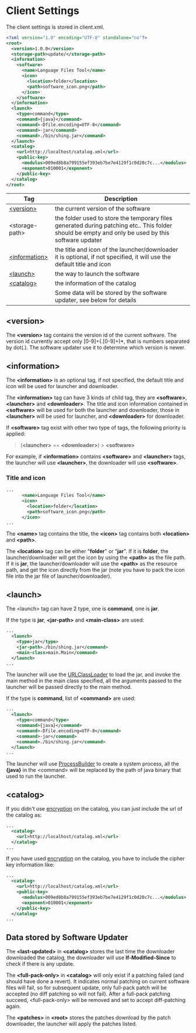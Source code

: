 # Client Settings #

The client settings is stored in client.xml.

```xml
<?xml version="1.0" encoding="UTF-8" standalone="no"?>
<root>
  <version>1.0.0</version>
  <storage-path>update/</storage-path>
  <information>
    <software>
      <name>Language Files Tool</name>
      <icon>
        <location>folder</location>
        <path>software_icon.png</path>
      </icon>
    </software>
  </information>
  <launch>
    <type>command</type>
    <command>{java}</command>
    <command>-Dfile.encoding=UTF-8</command>
    <command>-jar</command>
    <command>./bin/shing.jar</command>
  </launch>
  <catalog>
    <url>http://localhost/catalog.xml</url>
    <public-key>
      <modulus>009ed8b8a799155ef393eb7be7e4129f1c0d20c7c...</modulus>
      <exponent>010001</exponent>
    </public-key>
  </catalog>
</root>
```

| Tag | Description |
| --- | --- |
| [&lt;version&gt;](#version) | the current version of the software |
| &lt;storage-path&gt; | the folder used to store the temporary files generated during patching etc.. This folder should be empty and only be used by this software updater |
| [&lt;information&gt;](#information) | the title and icon of the launcher/downloader<br />it is optional, if not specified, it will use the default title and icon |
| [&lt;launch&gt;](#launch) | the way to launch the software |
| [&lt;catalog&gt;](#catalog) | the information of the catalog |
| | Some data will be stored by the software updater, see below for details |


## &lt;version&gt; ##

The **&lt;version&gt;** tag contains the version id of the current software. The version id currently accept only [0-9]+(.[0-9]+)*, that is numbers separated by dot(.). The software updater use it to determine which version is newer.


## &lt;information&gt; ##

The **&lt;information&gt;** is an optional tag, if not specified, the default title and icon will be used for launcher and downloader.

The **&lt;information&gt;** tag can have 3 kinds of child tag, they are **&lt;software&gt;**, **&lt;launcher&gt;** and **&lt;downloader&gt;**. The title and icon information contained in **&lt;software&gt;** will be used for both the launcher and downloader, those in **&lt;launcher&gt;** will be used for launcher, and **&lt;downloader&gt;** for downloader.

If **&lt;software&gt;** tag exist with other two type of tags, the following priority is applied:
> (**&lt;launcher&gt;** == **&lt;downloader&gt;**) > **&lt;software&gt;**

For example, if **&lt;information&gt;** contains **&lt;software&gt;** and **&lt;launcher&gt;** tags, the launcher will use **&lt;launcher&gt;**, the downloader will use **&lt;software&gt;**.

### Title and icon ###
```xml
...
      <name>Language Files Tool</name>
      <icon>
        <location>folder</location>
        <path>software_icon.png</path>
      </icon>
...
```
The **&lt;name&gt;** tag contains the title, the **&lt;icon&gt;** tag contains both **&lt;location&gt;** and **&lt;path&gt;**.

The **&lt;location&gt;** tag can be either "**folder**" or "**jar**". If it is **folder**, the launcher/downloader will get the icon by  using the **&lt;path&gt;** as the file path. If it is **jar**, the launcher/downloader will use the **&lt;path&gt;** as the resource path, and get the icon directly from the jar (note you have to pack the icon file into the jar file of launcher/downloader).

## &lt;launch&gt; ##

The &lt;launch&gt; tag can have 2 type, one is **command**, one is **jar**.

If the type is **jar**, **&lt;jar-path&gt;** and **&lt;main-class&gt;** are used:
```xml
...
  <launch>
    <type>jar</type>
    <jar-path>./bin/shing.jar</command>
    <main-class>main.Main</command>
  </launch>
...
```
The launcher will use the [URLClassLoader](https://docs.oracle.com/javase/7/docs/api/java/net/URLClassLoader.html) to load the jar, and invoke the main method in the main class specified, all the arguments passed to the launcher will be passed directly to the main method.

If the type is **command**, list of **&lt;command&gt;** are used:
```xml
...
  <launch>
    <type>command</type>
    <command>{java}</command>
    <command>-Dfile.encoding=UTF-8</command>
    <command>-jar</command>
    <command>./bin/shing.jar</command>
  </launch>
...
```
The launcher will use [ProcessBuilder](https://docs.oracle.com/javase/7/docs/api/java/lang/ProcessBuilder.html) to create a system process, all the **{java}** in the &lt;command&gt; will be replaced by the path of java binary that used to run the launcher.

## &lt;catalog&gt; ##
If you didn't use [encryption](https://github.com/cws1989/software-updater/blob/master/wiki/AdvancedTutorial.md#how-do-i-do-authentication-on-catalogxml) on the catalog, you can just include the url of the catalog as:
```xml
...
  <catalog>
    <url>http://localhost/catalog.xml</url>
  </catalog>
...
```
If you have used [encryption](https://github.com/cws1989/software-updater/blob/master/wiki/AdvancedTutorial.md#how-do-i-do-authentication-on-catalogxml) on the catalog, you have to include the cipher key information like:
```xml
...
  <catalog>
    <url>http://localhost/catalog.xml</url>
    <public-key>
      <modulus>009ed8b8a799155ef393eb7be7e4129f1c0d20c7c...</modulus>
      <exponent>010001</exponent>
    </public-key>
  </catalog>
...
```

## Data stored by Software Updater ##

The **&lt;last-updated&gt;** in **&lt;catalog&gt;** stores the last time the downloader downloaded the catalog, the downloader will use **If-Modified-Since** to check if there is any update.

The **&lt;full-pack-only&gt;** in **&lt;catalog&gt;** will only exist if a patching failed (and should have done a revert). It indicates normal patching on current software files will fail, so for subsequent update, only full-pack patch will be accepted (no diff patching so will not fail). After a full-pack patching succeed, &lt;full-pack-only&gt; will be removed and set to accept diff-patching again.

The **&lt;patches&gt;** in **&lt;root&gt;** stores the patches download by the patch downloader, the launcher will apply the patches listed.

